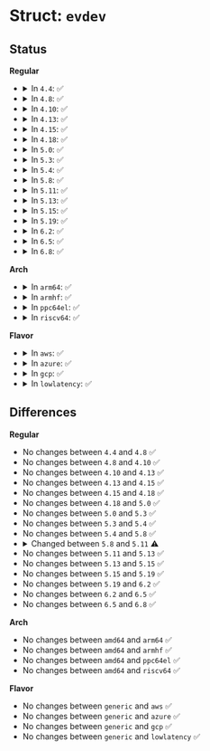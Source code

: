 # Struct: <code>evdev</code>

## Status
<b>Regular</b>
<ul>
<li>
<details>
<summary>In <code>4.4</code>: ✅</summary>

```c
struct evdev {
    int open;
    struct input_handle handle;
    wait_queue_head_t wait;
    struct evdev_client *grab;
    struct list_head client_list;
    spinlock_t client_lock;
    struct mutex mutex;
    struct device dev;
    struct cdev cdev;
    bool exist;
};
```
</details>
</li>
<li>
<details>
<summary>In <code>4.8</code>: ✅</summary>

```c
struct evdev {
    int open;
    struct input_handle handle;
    wait_queue_head_t wait;
    struct evdev_client *grab;
    struct list_head client_list;
    spinlock_t client_lock;
    struct mutex mutex;
    struct device dev;
    struct cdev cdev;
    bool exist;
};
```
</details>
</li>
<li>
<details>
<summary>In <code>4.10</code>: ✅</summary>

```c
struct evdev {
    int open;
    struct input_handle handle;
    wait_queue_head_t wait;
    struct evdev_client *grab;
    struct list_head client_list;
    spinlock_t client_lock;
    struct mutex mutex;
    struct device dev;
    struct cdev cdev;
    bool exist;
};
```
</details>
</li>
<li>
<details>
<summary>In <code>4.13</code>: ✅</summary>

```c
struct evdev {
    int open;
    struct input_handle handle;
    wait_queue_head_t wait;
    struct evdev_client *grab;
    struct list_head client_list;
    spinlock_t client_lock;
    struct mutex mutex;
    struct device dev;
    struct cdev cdev;
    bool exist;
};
```
</details>
</li>
<li>
<details>
<summary>In <code>4.15</code>: ✅</summary>

```c
struct evdev {
    int open;
    struct input_handle handle;
    wait_queue_head_t wait;
    struct evdev_client *grab;
    struct list_head client_list;
    spinlock_t client_lock;
    struct mutex mutex;
    struct device dev;
    struct cdev cdev;
    bool exist;
};
```
</details>
</li>
<li>
<details>
<summary>In <code>4.18</code>: ✅</summary>

```c
struct evdev {
    int open;
    struct input_handle handle;
    wait_queue_head_t wait;
    struct evdev_client *grab;
    struct list_head client_list;
    spinlock_t client_lock;
    struct mutex mutex;
    struct device dev;
    struct cdev cdev;
    bool exist;
};
```
</details>
</li>
<li>
<details>
<summary>In <code>5.0</code>: ✅</summary>

```c
struct evdev {
    int open;
    struct input_handle handle;
    wait_queue_head_t wait;
    struct evdev_client *grab;
    struct list_head client_list;
    spinlock_t client_lock;
    struct mutex mutex;
    struct device dev;
    struct cdev cdev;
    bool exist;
};
```
</details>
</li>
<li>
<details>
<summary>In <code>5.3</code>: ✅</summary>

```c
struct evdev {
    int open;
    struct input_handle handle;
    wait_queue_head_t wait;
    struct evdev_client *grab;
    struct list_head client_list;
    spinlock_t client_lock;
    struct mutex mutex;
    struct device dev;
    struct cdev cdev;
    bool exist;
};
```
</details>
</li>
<li>
<details>
<summary>In <code>5.4</code>: ✅</summary>

```c
struct evdev {
    int open;
    struct input_handle handle;
    wait_queue_head_t wait;
    struct evdev_client *grab;
    struct list_head client_list;
    spinlock_t client_lock;
    struct mutex mutex;
    struct device dev;
    struct cdev cdev;
    bool exist;
};
```
</details>
</li>
<li>
<details>
<summary>In <code>5.8</code>: ✅</summary>

```c
struct evdev {
    int open;
    struct input_handle handle;
    wait_queue_head_t wait;
    struct evdev_client *grab;
    struct list_head client_list;
    spinlock_t client_lock;
    struct mutex mutex;
    struct device dev;
    struct cdev cdev;
    bool exist;
};
```
</details>
</li>
<li>
<details>
<summary>In <code>5.11</code>: ✅</summary>

```c
struct evdev {
    int open;
    struct input_handle handle;
    struct evdev_client *grab;
    struct list_head client_list;
    spinlock_t client_lock;
    struct mutex mutex;
    struct device dev;
    struct cdev cdev;
    bool exist;
};
```
</details>
</li>
<li>
<details>
<summary>In <code>5.13</code>: ✅</summary>

```c
struct evdev {
    int open;
    struct input_handle handle;
    struct evdev_client *grab;
    struct list_head client_list;
    spinlock_t client_lock;
    struct mutex mutex;
    struct device dev;
    struct cdev cdev;
    bool exist;
};
```
</details>
</li>
<li>
<details>
<summary>In <code>5.15</code>: ✅</summary>

```c
struct evdev {
    int open;
    struct input_handle handle;
    struct evdev_client *grab;
    struct list_head client_list;
    spinlock_t client_lock;
    struct mutex mutex;
    struct device dev;
    struct cdev cdev;
    bool exist;
};
```
</details>
</li>
<li>
<details>
<summary>In <code>5.19</code>: ✅</summary>

```c
struct evdev {
    int open;
    struct input_handle handle;
    struct evdev_client *grab;
    struct list_head client_list;
    spinlock_t client_lock;
    struct mutex mutex;
    struct device dev;
    struct cdev cdev;
    bool exist;
};
```
</details>
</li>
<li>
<details>
<summary>In <code>6.2</code>: ✅</summary>

```c
struct evdev {
    int open;
    struct input_handle handle;
    struct evdev_client *grab;
    struct list_head client_list;
    spinlock_t client_lock;
    struct mutex mutex;
    struct device dev;
    struct cdev cdev;
    bool exist;
};
```
</details>
</li>
<li>
<details>
<summary>In <code>6.5</code>: ✅</summary>

```c
struct evdev {
    int open;
    struct input_handle handle;
    struct evdev_client *grab;
    struct list_head client_list;
    spinlock_t client_lock;
    struct mutex mutex;
    struct device dev;
    struct cdev cdev;
    bool exist;
};
```
</details>
</li>
<li>
<details>
<summary>In <code>6.8</code>: ✅</summary>

```c
struct evdev {
    int open;
    struct input_handle handle;
    struct evdev_client *grab;
    struct list_head client_list;
    spinlock_t client_lock;
    struct mutex mutex;
    struct device dev;
    struct cdev cdev;
    bool exist;
};
```
</details>
</li>
</ul>
<b>Arch</b>
<ul>
<li>
<details>
<summary>In <code>arm64</code>: ✅</summary>

```c
struct evdev {
    int open;
    struct input_handle handle;
    wait_queue_head_t wait;
    struct evdev_client *grab;
    struct list_head client_list;
    spinlock_t client_lock;
    struct mutex mutex;
    struct device dev;
    struct cdev cdev;
    bool exist;
};
```
</details>
</li>
<li>
<details>
<summary>In <code>armhf</code>: ✅</summary>

```c
struct evdev {
    int open;
    struct input_handle handle;
    wait_queue_head_t wait;
    struct evdev_client *grab;
    struct list_head client_list;
    spinlock_t client_lock;
    struct mutex mutex;
    struct device dev;
    struct cdev cdev;
    bool exist;
};
```
</details>
</li>
<li>
<details>
<summary>In <code>ppc64el</code>: ✅</summary>

```c
struct evdev {
    int open;
    struct input_handle handle;
    wait_queue_head_t wait;
    struct evdev_client *grab;
    struct list_head client_list;
    spinlock_t client_lock;
    struct mutex mutex;
    struct device dev;
    struct cdev cdev;
    bool exist;
};
```
</details>
</li>
<li>
<details>
<summary>In <code>riscv64</code>: ✅</summary>

```c
struct evdev {
    int open;
    struct input_handle handle;
    wait_queue_head_t wait;
    struct evdev_client *grab;
    struct list_head client_list;
    spinlock_t client_lock;
    struct mutex mutex;
    struct device dev;
    struct cdev cdev;
    bool exist;
};
```
</details>
</li>
</ul>
<b>Flavor</b>
<ul>
<li>
<details>
<summary>In <code>aws</code>: ✅</summary>

```c
struct evdev {
    int open;
    struct input_handle handle;
    wait_queue_head_t wait;
    struct evdev_client *grab;
    struct list_head client_list;
    spinlock_t client_lock;
    struct mutex mutex;
    struct device dev;
    struct cdev cdev;
    bool exist;
};
```
</details>
</li>
<li>
<details>
<summary>In <code>azure</code>: ✅</summary>

```c
struct evdev {
    int open;
    struct input_handle handle;
    wait_queue_head_t wait;
    struct evdev_client *grab;
    struct list_head client_list;
    spinlock_t client_lock;
    struct mutex mutex;
    struct device dev;
    struct cdev cdev;
    bool exist;
};
```
</details>
</li>
<li>
<details>
<summary>In <code>gcp</code>: ✅</summary>

```c
struct evdev {
    int open;
    struct input_handle handle;
    wait_queue_head_t wait;
    struct evdev_client *grab;
    struct list_head client_list;
    spinlock_t client_lock;
    struct mutex mutex;
    struct device dev;
    struct cdev cdev;
    bool exist;
};
```
</details>
</li>
<li>
<details>
<summary>In <code>lowlatency</code>: ✅</summary>

```c
struct evdev {
    int open;
    struct input_handle handle;
    wait_queue_head_t wait;
    struct evdev_client *grab;
    struct list_head client_list;
    spinlock_t client_lock;
    struct mutex mutex;
    struct device dev;
    struct cdev cdev;
    bool exist;
};
```
</details>
</li>
</ul>

## Differences
<b>Regular</b>
<ul>
<li>
No changes between <code>4.4</code> and <code>4.8</code> ✅
</li>
<li>
No changes between <code>4.8</code> and <code>4.10</code> ✅
</li>
<li>
No changes between <code>4.10</code> and <code>4.13</code> ✅
</li>
<li>
No changes between <code>4.13</code> and <code>4.15</code> ✅
</li>
<li>
No changes between <code>4.15</code> and <code>4.18</code> ✅
</li>
<li>
No changes between <code>4.18</code> and <code>5.0</code> ✅
</li>
<li>
No changes between <code>5.0</code> and <code>5.3</code> ✅
</li>
<li>
No changes between <code>5.3</code> and <code>5.4</code> ✅
</li>
<li>
No changes between <code>5.4</code> and <code>5.8</code> ✅
</li>
<li>
<details>
<summary>Changed between <code>5.8</code> and <code>5.11</code> ⚠️</summary>
<ul>
<li>
<b>Field removed. </b>
<code>wait_queue_head_t wait</code>
</li>
</ul>
</details>
</li>
<li>
No changes between <code>5.11</code> and <code>5.13</code> ✅
</li>
<li>
No changes between <code>5.13</code> and <code>5.15</code> ✅
</li>
<li>
No changes between <code>5.15</code> and <code>5.19</code> ✅
</li>
<li>
No changes between <code>5.19</code> and <code>6.2</code> ✅
</li>
<li>
No changes between <code>6.2</code> and <code>6.5</code> ✅
</li>
<li>
No changes between <code>6.5</code> and <code>6.8</code> ✅
</li>
</ul>
<b>Arch</b>
<ul>
<li>
No changes between <code>amd64</code> and <code>arm64</code> ✅
</li>
<li>
No changes between <code>amd64</code> and <code>armhf</code> ✅
</li>
<li>
No changes between <code>amd64</code> and <code>ppc64el</code> ✅
</li>
<li>
No changes between <code>amd64</code> and <code>riscv64</code> ✅
</li>
</ul>
<b>Flavor</b>
<ul>
<li>
No changes between <code>generic</code> and <code>aws</code> ✅
</li>
<li>
No changes between <code>generic</code> and <code>azure</code> ✅
</li>
<li>
No changes between <code>generic</code> and <code>gcp</code> ✅
</li>
<li>
No changes between <code>generic</code> and <code>lowlatency</code> ✅
</li>
</ul>
